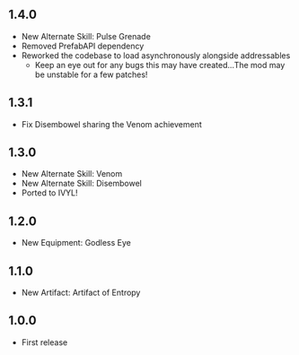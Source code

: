 ## 1.4.0
* New Alternate Skill: Pulse Grenade
* Removed PrefabAPI dependency
* Reworked the codebase to load asynchronously alongside addressables
	* Keep an eye out for any bugs this may have created...The mod may be unstable for a few patches!

## 1.3.1
* Fix Disembowel sharing the Venom achievement

## 1.3.0
* New Alternate Skill: Venom
* New Alternate Skill: Disembowel
* Ported to IVYL!

## 1.2.0
* New Equipment: Godless Eye

## 1.1.0
* New Artifact: Artifact of Entropy

## 1.0.0
* First release
